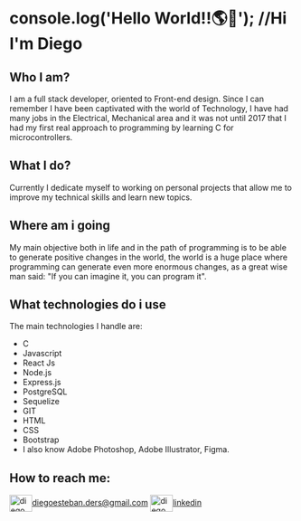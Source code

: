 # console.log('Hello World!!🌎🖖'); //Hi I'm Diego

## Who I am?
I am a full stack developer, oriented to Front-end design.
Since I can remember I have been captivated with the world of Technology, I have had many jobs in the Electrical, Mechanical area and it was not until 2017 that I had my first real approach to programming by learning C for microcontrollers.

## What I do?
Currently I dedicate myself to working on personal projects that allow me to improve my technical skills and learn new topics.

## Where am i going
My main objective both in life and in the path of programming is to be able to generate positive changes in the world, the world is a huge place where programming can generate even more enormous changes, as a great wise man said: "If you can imagine it, you can program it".

## What technologies do i use
The main technologies I handle are:
* C
* Javascript
* React Js
* Node.js
* Express.js
* PostgreSQL
* Sequelize
* GIT
* HTML
* CSS
* Bootstrap
* I also know Adobe Photoshop, Adobe Illustrator, Figma.

## How to reach me:
<a href="diegoesteban.ders@gmail.com" target="blank"><img align="center" src="https://cdn4.iconfinder.com/data/icons/social-media-logos-6/512/112-gmail_email_mail-512.png" alt="diego rivera" height="30" width="40" />diegoesteban.ders@gmail.com</a>
<a href="https://www.linkedin.com/in/diego-rivera-sprohnle-4829b2198/" target="blank"><img align="center" src="https://cdn.jsdelivr.net/npm/simple-icons@3.0.1/icons/linkedin.svg" alt="diego rivera" height="30" width="40" />linkedin</a>
<!--
**D3R5/D3R5** is a ✨ _special_ ✨ repository because its `README.md` (this file) appears on your GitHub profile.

Here are some ideas to get you started:

- 🔭 I’m currently working on ...
- 🌱 I’m currently learning ...
- 👯 I’m looking to collaborate on ...
- 🤔 I’m looking for help with ...
- 💬 Ask me about ...
- 📫 How to reach me: ...
- 😄 Pronouns: ...
- ⚡ Fun fact: ...
-->

